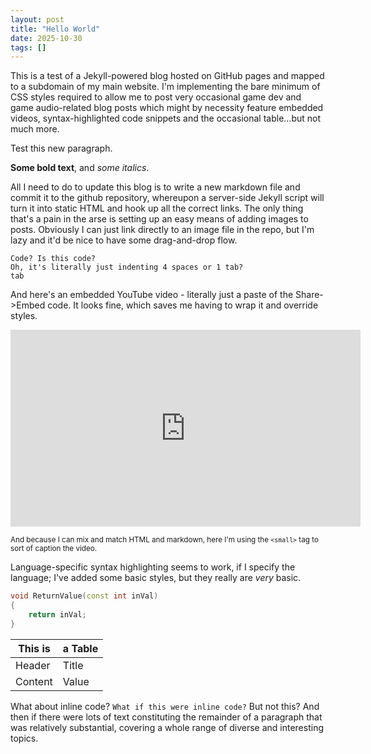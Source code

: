 ```yaml
---
layout: post
title: "Hello World"
date: 2025-10-30
tags: []
---
```

This is a test of a Jekyll-powered blog hosted on GitHub pages and mapped to a subdomain of my main website.
I'm implementing the bare minimum of CSS styles required to allow me to post very occasional game dev and game audio-related blog posts which might by necessity feature embedded videos, syntax-highlighted code snippets and the occasional table...but not much more.

Test this new paragraph.

**Some bold text**, and *some italics*.

All I need to do to update this blog is to write a new markdown file and commit it to the github repository, whereupon a server-side Jekyll script will turn it into static HTML and hook up all the correct links. The only thing that's a pain in the arse is setting up an easy means of adding images to posts. Obviously I can just link directly to an image file in the repo, but I'm lazy and it'd be nice to have some drag-and-drop flow.

```
Code? Is this code?
Oh, it's literally just indenting 4 spaces or 1 tab?
tab
```

And here's an embedded YouTube video - literally just a paste of the Share->Embed code. It looks fine, which saves me having to wrap it and override styles.

<iframe width="560" height="315" src="https://www.youtube.com/embed/dhieS6isR1k?si=OKyypJU3iRSIXvka" title="YouTube video player" frameborder="0" allow="accelerometer; autoplay; clipboard-write; encrypted-media; gyroscope; picture-in-picture; web-share" referrerpolicy="strict-origin-when-cross-origin" allowfullscreen></iframe>

<small>And because I can mix and match HTML and markdown, here I'm using the `<small>` tag to sort of caption the video. </small>

Language-specific syntax highlighting seems to work, if I specify the language; I've added some basic styles, but they really are *very* basic.

```c++
void ReturnValue(const int inVal)
{
    return inVal;
}
```

|This is |a Table|
|-------|-----------|
|Header | Title     |
|Content| Value     |


What about inline code? `What if this were inline code?` But not this?
And then if there were lots of text constituting the remainder of a paragraph that was relatively substantial, covering a whole range of diverse and interesting topics.